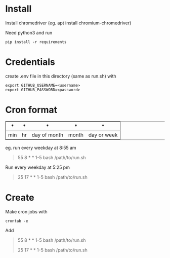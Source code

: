 

# Install

Install chromedriver (eg. apt install chromium-chromedriver)

Need python3 and run

    pip install -r requirements


# Credentials

create .env file in this directory (same as run.sh) with

    export GITHUB_USERNAME=<username>
    export GITHUB_PASSWORD=<password>


# Cron format

<table border="2" cellspacing="0" cellpadding="6" rules="groups" frame="hsides">


<colgroup>
<col  class="org-left" />

<col  class="org-left" />

<col  class="org-left" />

<col  class="org-left" />

<col  class="org-left" />
</colgroup>
<thead>
<tr>
<th scope="col" class="org-left">*</th>
<th scope="col" class="org-left">*</th>
<th scope="col" class="org-left">*</th>
<th scope="col" class="org-left">*</th>
<th scope="col" class="org-left">*</th>
</tr>
</thead>

<tbody>
<tr>
<td class="org-left">min</td>
<td class="org-left">hr</td>
<td class="org-left">day of month</td>
<td class="org-left">month</td>
<td class="org-left">day or week</td>
</tr>
</tbody>
</table>

eg. run every weekday at 8:55 am

> 55 8 \* \* 1-5 bash /path/to/run.sh

Run every weekday at 5:25 pm

> 25 17 \* \* 1-5 bash /path/to/run.sh


# Create

Make cron jobs with

    crontab -e

Add

> 55 8 \* \* 1-5 bash /path/to/run.sh
> 
> 25 17 \* \* 1-5 bash /path/to/run.sh

